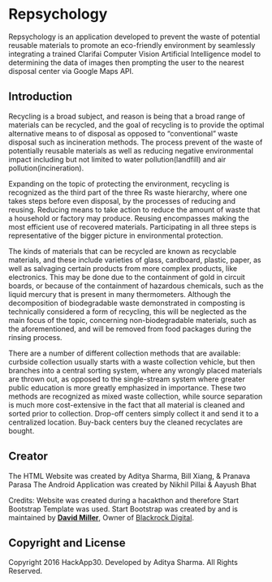 # Repsychology

Repsychology is an application developed to prevent the waste of potential reusable materials to promote an eco-friendly
environment by seamlessly integrating a trained Clarifai Computer Vision Artificial Intelligence model to determining the data
of images then prompting the user to the nearest disposal center via Google Maps API.

## Introduction

Recycling is a broad subject, and reason is being that a broad range of materials can be recycled, and the goal of recycling
is to provide the optimal alternative means to of disposal as opposed to “conventional” waste disposal such as incineration
methods. The process prevent of the waste of potentially reusable materials as well as reducing negative environmental impact
including but not limited to water pollution(landfill) and air pollution(incineration). 

Expanding on the topic of protecting the environment, recycling is recognized as the third part of the three Rs waste
hierarchy, where one takes steps before even disposal, by the processes of reducing and reusing. Reducing means to take action
to reduce the amount of waste that a household or factory may produce. Reusing encompasses making the most efficient use of
recovered materials. Participating in all three steps is representative of the bigger picture in environmental protection.

The kinds of materials that can be recycled are known as recyclable materials, and these include varieties of glass,
cardboard, plastic, paper, as well as salvaging certain products from more complex products, like electronics. This may be
done due to the containment of gold in circuit boards, or because of the containment of hazardous chemicals, such as the
liquid mercury that is present in many thermometers. Although the decomposition of biodegradable waste demonstrated in
composting is technically considered a form of recycling, this will be neglected as the main focus of the topic, concerning
non-biodegradable materials, such as the aforementioned, and will be removed from food packages during the rinsing process. 

There are a number of different collection methods that are available: curbside collection usually starts with a waste
collection vehicle, but then branches into a central sorting system, where any wrongly placed materials are thrown out, as
opposed to the single-stream system where greater public education is more greatly emphasized in importance. These two methods
are recognized as mixed waste collection, while source separation is much more cost-extensive in the fact that all material is
cleaned and sorted prior to collection. Drop-off centers simply collect it and send it to a centralized location. Buy-back
centers buy the cleaned recyclates are bought.

## Creator

The HTML Website was created by Aditya Sharma, Bill Xiang, & Pranava Parasa
The Android Application was created by Nikhil Pillai & Aayush Bhat

Credits: 
Website was created during a hacakthon and therefore Start Bootstrap Template was used. Start Bootstrap was created by and is maintained by **[David Miller](http://davidmiller.io/)**, Owner of [Blackrock Digital](http://blackrockdigital.io/).

## Copyright and License

Copyright 2016 HackApp30. Developed by Aditya Sharma. All Rights Reserved.
